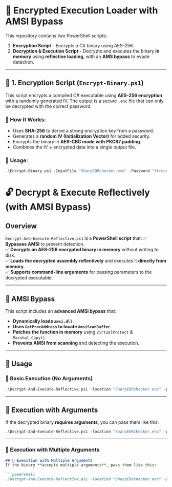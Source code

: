 # 🔐 Encrypted Execution Loader with AMSI Bypass

This repository contains two PowerShell scripts:
1. **Encryption Script** - Encrypts a C# binary using AES-256.
2. **Decryption & Execution Script** - Decrypts and executes the binary **in memory** using **reflective loading**, with an **AMS bypass** to evade detection.

---

## 📌 1. Encryption Script (`Encrypt-Binary.ps1`)

This script encrypts a compiled C# executable using **AES-256 encryption** with a randomly generated IV. The output is a secure `.enc` file that can only be decrypted with the correct password.

### 🔹 How It Works:
- Uses **SHA-256** to derive a strong encryption key from a password.
- Generates a **random IV (Initialization Vector)** for added security.
- Encrypts the binary in **AES-CBC mode with PKCS7 padding**.
- Combines the IV + encrypted data into a single output file.

### 🔹 Usage:
```powershell
.\Encrypt-Binary.ps1 -InputFile "SharpEDRchecker.exe" -Password "StrongPassword123" -OutputFile "SharpEDRchecker.enc"
```

# 🔓 Decrypt & Execute Reflectively (with AMSI Bypass)

## **Overview**
`Decrypt-And-Execute-Reflective.ps1` is a **PowerShell script** that:
✅ **Bypasses AMSI** to prevent detection.  
✅ **Decrypts an AES-256 encrypted binary in memory** without writing to disk.  
✅ **Loads the decrypted assembly reflectively** and executes it **directly from memory**.  
✅ **Supports command-line arguments** for passing parameters to the decrypted executable.

---

## **📌 AMSI Bypass**
This script includes an **advanced AMSI bypass** that:
- **Dynamically loads `amsi.dll`**.
- **Uses `GetProcAddress` to locate `AmsiScanBuffer`**.
- **Patches the function in memory** using `VirtualProtect` & `Marshal.Copy()`.
- **Prevents AMSI from scanning** and detecting the execution.

---

## **🚀 Usage**
### **🔹 Basic Execution (No Arguments)**
```powershell
.\Decrypt-And-Execute-Reflective.ps1 -location "SharpEDRchecker.enc" -password "StrongPassword123"
```

---

## 🚀 Execution with Arguments
If the decrypted binary **requires arguments**, you can pass them like this:

```powershell
.\Decrypt-And-Execute-Reflective.ps1 -location "SharpEDRchecker.enc" -password "StrongPassword123" -argument '"LogonEvents 30"'
```

---

### **📌 Execution with Multiple Arguments**
```md
## 🚀 Execution with Multiple Arguments
If the binary **accepts multiple arguments**, pass them like this:

```powershell
.\Decrypt-And-Execute-Reflective.ps1 -location "SharpEDRchecker.enc" -password "StrongPassword123" -argument "arg1" -argument2 "arg2" -argument3 "arg3"
```

